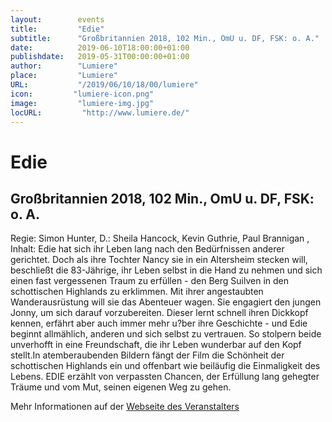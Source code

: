 ```yaml
---
layout:        events
title:         "Edie"
subtitle:      "Großbritannien 2018, 102 Min., OmU u. DF, FSK: o. A."
date:          2019-06-10T18:00:00+01:00
publishdate:   2019-05-31T00:00:00+01:00
author:        "Lumiere"
place:         "Lumiere"
URL:           "/2019/06/10/18/00/lumiere"
icon:         "lumiere-icon.png"
image:         "lumiere-img.jpg"
locURL:         "http://www.lumiere.de/"
---
```


Edie
===========

Großbritannien 2018, 102 Min., OmU u. DF, FSK: o. A.
-----------

Regie: Simon Hunter, D.: Sheila Hancock, Kevin Guthrie, Paul Brannigan , Inhalt: Edie hat sich ihr Leben lang nach den Bedürfnissen anderer gerichtet. Doch als ihre Tochter Nancy sie in ein Altersheim stecken will, beschließt die 83-Jährige, ihr Leben selbst in die Hand zu nehmen und sich einen fast vergessenen Traum zu erfüllen - den Berg Suilven in den schottischen Highlands zu erklimmen. Mit ihrer angestaubten Wanderausrüstung will sie das Abenteuer wagen. Sie engagiert den jungen Jonny, um sich darauf vorzubereiten. Dieser lernt schnell ihren Dickkopf kennen, erfährt aber auch immer mehr u?ber ihre Geschichte - und Edie beginnt allmählich, anderen und sich selbst zu vertrauen. So stolpern beide unverhofft in eine Freundschaft, die ihr Leben wunderbar auf den Kopf stellt.In atemberaubenden Bildern fängt der Film die Schönheit der schottischen Highlands ein und offenbart wie beiläufig die Einmaligkeit des Lebens. EDIE  erzählt von verpassten Chancen, der Erfüllung lang gehegter Träume und vom Mut, seinen eigenen Weg zu gehen.

Mehr Informationen auf der [Webseite des Veranstalters](http://www.lumiere.de/19/06/edie.htm)
